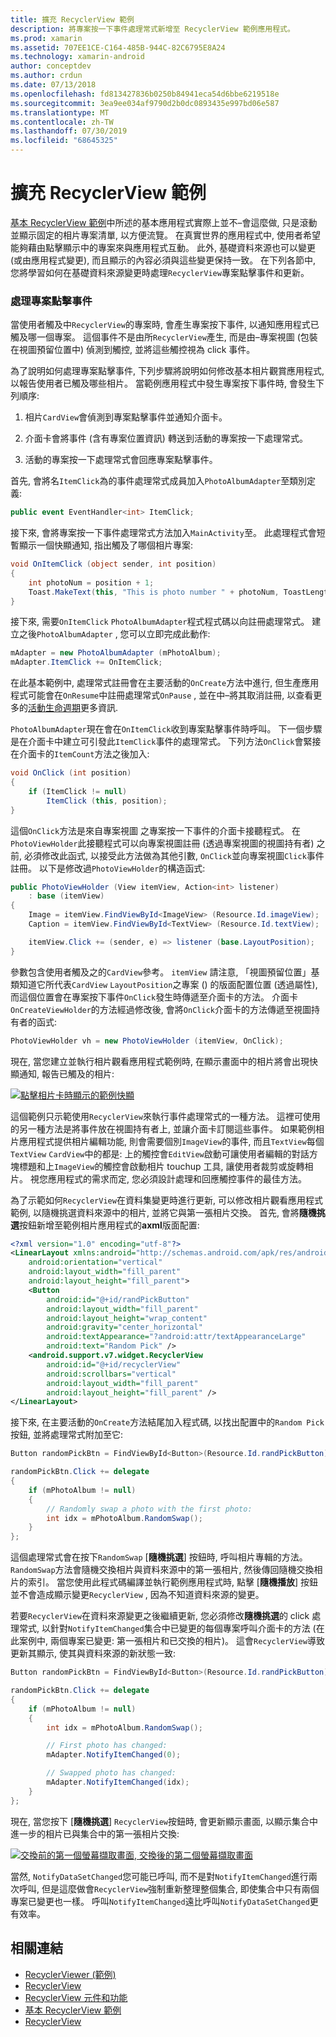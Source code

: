 ```yaml
---
title: 擴充 RecyclerView 範例
description: 將專案按一下事件處理常式新增至 RecyclerView 範例應用程式。
ms.prod: xamarin
ms.assetid: 707EE1CE-C164-485B-944C-82C6795E8A24
ms.technology: xamarin-android
author: conceptdev
ms.author: crdun
ms.date: 07/13/2018
ms.openlocfilehash: fd813427836b0250b84941eca54d6bbe6219518e
ms.sourcegitcommit: 3ea9ee034af9790d2b0dc0893435e997bd06e587
ms.translationtype: MT
ms.contentlocale: zh-TW
ms.lasthandoff: 07/30/2019
ms.locfileid: "68645325"
---
```

# <a name="extending-the-recyclerview-example"></a>擴充 RecyclerView 範例


[基本 RecyclerView 範例](~/android/user-interface/layouts/recycler-view/recyclerview-example.md)中所述的基本應用程式實際上並不&ndash;會這麼做, 只是滾動並顯示固定的相片專案清單, 以方便流覽。 在真實世界的應用程式中, 使用者希望能夠藉由點擊顯示中的專案來與應用程式互動。 此外, 基礎資料來源也可以變更 (或由應用程式變更), 而且顯示的內容必須與這些變更保持一致。 在下列各節中, 您將學習如何在基礎資料來源變更時處理`RecyclerView`專案點擊事件和更新。


### <a name="handling-item-click-events"></a>處理專案點擊事件

當使用者觸及中`RecyclerView`的專案時, 會產生專案按下事件, 以通知應用程式已觸及哪一個專案。 這個事件不是由所`RecyclerView`產生, 而是由&ndash;專案視圖 (包裝在視圖預留位置中) 偵測到觸控, 並將這些觸控視為 click 事件。

為了說明如何處理專案點擊事件, 下列步驟將說明如何修改基本相片觀賞應用程式, 以報告使用者已觸及哪些相片。 當範例應用程式中發生專案按下事件時, 會發生下列順序:

1.  相片`CardView`會偵測到專案點擊事件並通知介面卡。

2.  介面卡會將事件 (含有專案位置資訊) 轉送到活動的專案按一下處理常式。

3.  活動的專案按一下處理常式會回應專案點擊事件。

首先, 會將名`ItemClick`為的事件處理常式成員加入`PhotoAlbumAdapter`至類別定義:

```csharp
public event EventHandler<int> ItemClick;
```

接下來, 會將專案按一下事件處理常式方法加入`MainActivity`至。
此處理程式會短暫顯示一個快顯通知, 指出觸及了哪個相片專案:

```csharp
void OnItemClick (object sender, int position)
{
    int photoNum = position + 1;
    Toast.MakeText(this, "This is photo number " + photoNum, ToastLength.Short).Show();
}

```

接下來, 需要`OnItemClick` `PhotoAlbumAdapter`程式程式碼以向註冊處理常式。 建立之後`PhotoAlbumAdapter` , 您可以立即完成此動作: 

```csharp
mAdapter = new PhotoAlbumAdapter (mPhotoAlbum);
mAdapter.ItemClick += OnItemClick;

```

在此基本範例中, 處理常式註冊會在主要活動的`OnCreate`方法中進行, 但生產應用程式可能會在`OnResume`中註冊處理常式`OnPause` , 並在中&ndash;將其取消註冊, 以查看更多的[活動生命週期](~/android/app-fundamentals/activity-lifecycle/index.md)更多資訊.

`PhotoAlbumAdapter`現在會在`OnItemClick`收到專案點擊事件時呼叫。 下一個步驟是在介面卡中建立可引發此`ItemClick`事件的處理常式。 下列方法`OnClick`會緊接在介面卡的`ItemCount`方法之後加入:

```csharp
void OnClick (int position)
{
    if (ItemClick != null)
        ItemClick (this, position);
}
```

這個`OnClick`方法是來自專案視圖  之專案按一下事件的介面卡接聽程式。 在`PhotoViewHolder`此接聽程式可以向專案視圖註冊 (透過專案視圖的視圖持有者) 之前, 必須修改此函式, 以接受此方法做為其他引數, `OnClick`並向專案視圖`Click`事件註冊。
以下是修改過`PhotoViewHolder`的構造函式:

```csharp
public PhotoViewHolder (View itemView, Action<int> listener)
    : base (itemView)
{
    Image = itemView.FindViewById<ImageView> (Resource.Id.imageView);
    Caption = itemView.FindViewById<TextView> (Resource.Id.textView);

    itemView.Click += (sender, e) => listener (base.LayoutPosition);
}

```

參數包含使用者觸及之的`CardView`參考。 `itemView` 請注意, 「視圖預留位置」基類知道它所代表`CardView` `LayoutPosition`之專案 () 的版面配置位置 (透過屬性), 而這個位置會在專案按下事件`OnClick`發生時傳遞至介面卡的方法。 介面卡`OnCreateViewHolder`的方法經過修改後, 會將`OnClick`介面卡的方法傳遞至視圖持有者的函式:

```csharp
PhotoViewHolder vh = new PhotoViewHolder (itemView, OnClick);
```

現在, 當您建立並執行相片觀看應用程式範例時, 在顯示畫面中的相片將會出現快顯通知, 報告已觸及的相片:

[![點擊相片卡時顯示的範例快顯](extending-the-example-images/01-photo-selected-sml.png)](extending-the-example-images/01-photo-selected.png#lightbox)

這個範例只示範使用`RecyclerView`來執行事件處理常式的一種方法。 這裡可使用的另一種方法是將事件放在視圖持有者上, 並讓介面卡訂閱這些事件。 如果範例相片應用程式提供相片編輯功能, 則會需要個別`ImageView`的事件, 而且`TextView`每個`TextView` `CardView`中的都是: 上的觸控會`EditView`啟動可讓使用者編輯的對話方塊標題和上`ImageView`的觸控會啟動相片 touchup 工具, 讓使用者裁剪或旋轉相片。 視您應用程式的需求而定, 您必須設計處理和回應觸控事件的最佳方法。

為了示範如何`RecyclerView`在資料集變更時進行更新, 可以修改相片觀看應用程式範例, 以隨機挑選資料來源中的相片, 並將它與第一張相片交換。 首先, 會將**隨機挑選**按鈕新增至範例相片應用程式的**axml**版面配置:

```xml
<?xml version="1.0" encoding="utf-8"?>
<LinearLayout xmlns:android="http://schemas.android.com/apk/res/android"
    android:orientation="vertical"
    android:layout_width="fill_parent"
    android:layout_height="fill_parent">
    <Button
        android:id="@+id/randPickButton"
        android:layout_width="fill_parent"
        android:layout_height="wrap_content"
        android:gravity="center_horizontal"
        android:textAppearance="?android:attr/textAppearanceLarge"
        android:text="Random Pick" />
    <android.support.v7.widget.RecyclerView
        android:id="@+id/recyclerView"
        android:scrollbars="vertical"
        android:layout_width="fill_parent"
        android:layout_height="fill_parent" />
</LinearLayout>
```

接下來, 在主要活動的`OnCreate`方法結尾加入程式碼, 以找出配置中的`Random Pick`按鈕, 並將處理常式附加至它:

```csharp
Button randomPickBtn = FindViewById<Button>(Resource.Id.randPickButton);

randomPickBtn.Click += delegate
{
    if (mPhotoAlbum != null)
    {
        // Randomly swap a photo with the first photo:
        int idx = mPhotoAlbum.RandomSwap();
    }
};

```

這個處理常式會在按下`RandomSwap` [**隨機挑選**] 按鈕時, 呼叫相片專輯的方法。 `RandomSwap`方法會隨機交換相片與資料來源中的第一張相片, 然後傳回隨機交換相片的索引。 當您使用此程式碼編譯並執行範例應用程式時, 點擊 [**隨機播放**] 按鈕並不會造成顯示變更`RecyclerView` , 因為不知道資料來源的變更。

若要`RecyclerView`在資料來源變更之後繼續更新, 您必須修改**隨機挑選**的 click 處理常式, 以針對`NotifyItemChanged`集合中已變更的每個專案呼叫介面卡的方法 (在此案例中, 兩個專案已變更: 第一張相片和已交換的相片)。 這會`RecyclerView`導致更新其顯示, 使其與資料來源的新狀態一致:

```csharp
Button randomPickBtn = FindViewById<Button>(Resource.Id.randPickButton);

randomPickBtn.Click += delegate
{
    if (mPhotoAlbum != null)
    {
        int idx = mPhotoAlbum.RandomSwap();

        // First photo has changed:
        mAdapter.NotifyItemChanged(0);

        // Swapped photo has changed:
        mAdapter.NotifyItemChanged(idx);
    }
};

```

現在, 當您按下 [**隨機挑選**] `RecyclerView`按鈕時, 會更新顯示畫面, 以顯示集合中進一步的相片已與集合中的第一張相片交換:

[![交換前的第一個螢幕擷取畫面, 交換後的第二個螢幕擷取畫面](extending-the-example-images/02-random-pick-sml.png)](extending-the-example-images/02-random-pick.png#lightbox)

當然, `NotifyDataSetChanged`您可能已呼叫, 而不是對`NotifyItemChanged`進行兩次呼叫, 但是這麼做會`RecyclerView`強制重新整理整個集合, 即使集合中只有兩個專案已變更也一樣。 呼叫`NotifyItemChanged`遠比呼叫`NotifyDataSetChanged`更有效率。


## <a name="related-links"></a>相關連結

- [RecyclerViewer (範例)](https://docs.microsoft.com/samples/xamarin/monodroid-samples/android50-recyclerviewer)
- [RecyclerView](~/android/user-interface/layouts/recycler-view/index.md)
- [RecyclerView 元件和功能](~/android/user-interface/layouts/recycler-view/parts-and-functionality.md)
- [基本 RecyclerView 範例](~/android/user-interface/layouts/recycler-view/recyclerview-example.md)
- [RecyclerView](https://developer.android.com/reference/android/support/v7/widget/RecyclerView.html)
